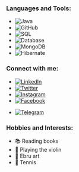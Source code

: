 ### Languages and Tools:

- ![Java](https://img.shields.io/badge/-Java-007396?style=flat&logo=java)
- ![GitHub](https://img.shields.io/badge/-GitHub-181717?style=flat&logo=github)
- ![SQL](https://img.shields.io/badge/-SQL-336791?style=flat&logo=MySQL)
- ![Database](https://img.shields.io/badge/-Database-316192?style=flat&logo=PostgreSQL)
- ![MongoDB](https://img.shields.io/badge/-MongoDB-47A248?style=flat&logo=mongodb)
- ![Hibernate](https://img.shields.io/badge/-Hibernate-59666C?style=flat)


### Connect with me:

- [![LinkedIn](https://img.shields.io/badge/-LinkedIn-0077B5?style=flat&logo=linkedin&logoColor=white)](https://www.linkedin.com/in/aykutcihan/)
- [![Twitter](https://img.shields.io/badge/-Twitter-1DA1F2?style=flat&logo=twitter&logoColor=white)](https://twitter.com/aykutcihan)
- [![Instagram](https://img.shields.io/badge/-Instagram-E4405F?style=flat&logo=instagram&logoColor=white)](https://www.instagram.com/aykutcihan/)
- [![Facebook](https://img.shields.io/badge/-Facebook-1877F2?style=flat&logo=facebook&logoColor=white)](https://www.facebook.com/acd24)

<!-- [![WhatsApp](https://img.shields.io/badge/-WhatsApp-25D366?style=flat&logo=whatsapp&logoColor=white)](https://wa.me/+31613762801?text=Merhaba%20Github'dan%20size%20ulaşıyorum) -->
- [![Telegram](https://img.shields.io/badge/-Telegram-26A5E4?style=flat&logo=telegram&logoColor=white)](https://t.me/aykutcihan)


### Hobbies and Interests:

- 📚 Reading books
- 🎻 Playing the violin
- 🎨 Ebru art
- 🎾 Tennis










<!--
**aykutcihan/aykutcihan** is a ✨ _special_ ✨ repository because its `README.md` (this file) appears on your GitHub profile.

Here are some ideas to get you started:

- 🔭 I’m currently working on ...
- 🌱 I’m currently learning ...
- 👯 I’m looking to collaborate on ...
- 🤔 I’m looking for help with ...
- 💬 Ask me about ...
- 📫 How to reach me: ...
- 😄 Pronouns: ...
- ⚡ Fun fact: ...
-->
